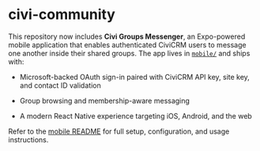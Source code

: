 # civi-community

This repository now includes **Civi Groups Messenger**, an Expo-powered mobile application that enables authenticated CiviCRM users to message one another inside their shared groups. The app lives in [`mobile/`](./mobile) and ships with:


- Microsoft-backed OAuth sign-in paired with CiviCRM API key, site key, and contact ID validation

- Group browsing and membership-aware messaging
- A modern React Native experience targeting iOS, Android, and the web

Refer to the [mobile README](./mobile/README.md) for full setup, configuration, and usage instructions.
